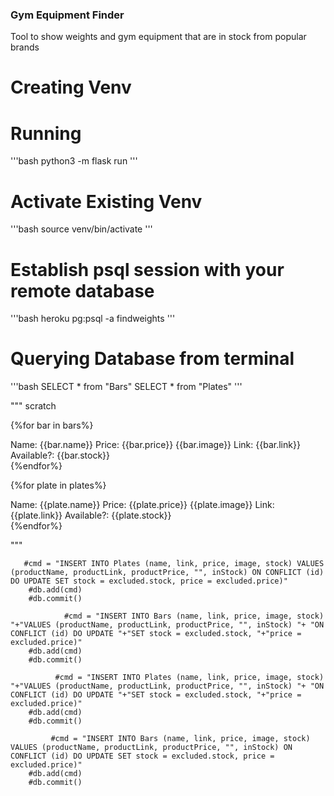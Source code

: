 ### Gym Equipment Finder
Tool to show weights and gym equipment that are in stock from popular brands

# Creating Venv

# Running
'''bash
python3 -m flask run
'''

# Activate Existing Venv
'''bash
source venv/bin/activate
'''



# Establish psql session with your remote database
'''bash
heroku pg:psql -a findweights
'''

# Querying Database from terminal
'''bash
SELECT * from "Bars"
SELECT * from "Plates"
'''

"""
scratch

  {%for bar in bars%}
                <div class="col-xl-3 col-lg-3 col-md-4 col-sm-6 col-3">
                    <span class="field-name">Name: </span>
                    <span class="field-value">{{bar.name}}</span>
                    <span class="field-name">Price: </span>
                    <span class="field-value">{{bar.price}}</span>
                    <span class="field-value">{{bar.image}}</span>
                    <span class="field-name">Link: </span>
                    <span class="field-value">{{bar.link}}</span>
                    <span class="field-name">Available?: </span>
                    <span class="field-value">{{bar.stock}}</span>
                </div>
                {%endfor%}



{%for plate in plates%}
                    <div class="col-xl-3 col-lg-3 col-md-4 col-sm-6 col-3">
                        <span class="field-name">Name: </span>
                        <span class="field-value">{{plate.name}}</span>
                        <span class="field-name">Price: </span>
                        <span class="field-value">{{plate.price}}</span>
                        <span class="field-value">{{plate.image}}</span>
                        <span class="field-name">Link: </span>
                        <span class="field-value">{{plate.link}}</span>
                        <span class="field-name">Available?: </span>
                        <span class="field-value">{{plate.stock}}</span>
                    </div>
                    {%endfor%}

"""


       #cmd = "INSERT INTO Plates (name, link, price, image, stock) VALUES (productName, productLink, productPrice, "", inStock) ON CONFLICT (id) DO UPDATE SET stock = excluded.stock, price = excluded.price)"
        #db.add(cmd)
        #db.commit()

                #cmd = "INSERT INTO Bars (name, link, price, image, stock) "+"VALUES (productName, productLink, productPrice, "", inStock) "+ "ON CONFLICT (id) DO UPDATE "+"SET stock = excluded.stock, "+"price = excluded.price)"
        #db.add(cmd)
        #db.commit()

              #cmd = "INSERT INTO Plates (name, link, price, image, stock) "+"VALUES (productName, productLink, productPrice, "", inStock) "+ "ON CONFLICT (id) DO UPDATE "+"SET stock = excluded.stock, "+"price = excluded.price)"
        #db.add(cmd)
        #db.commit()

             #cmd = "INSERT INTO Bars (name, link, price, image, stock) VALUES (productName, productLink, productPrice, "", inStock) ON CONFLICT (id) DO UPDATE SET stock = excluded.stock, price = excluded.price)"
        #db.add(cmd)
        #db.commit()
